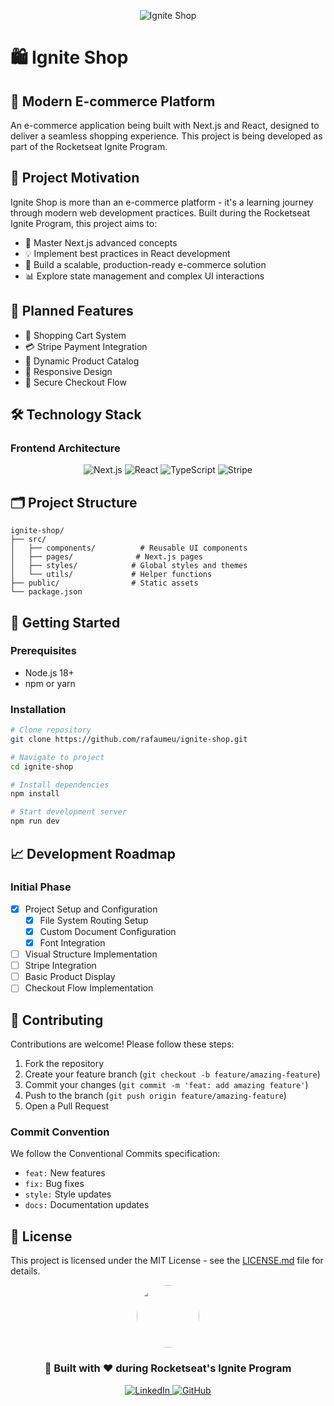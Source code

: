 <p align="center">
  <img src="https://img.shields.io/badge/%F0%9F%9B%8D-Ignite%20Shop-blueviolet?style=for-the-badge" alt="Ignite Shop">
</p>

# 🛍️ Ignite Shop

## 🚀 Modern E-commerce Platform

An e-commerce application being built with Next.js and React, designed to deliver a seamless shopping experience. This project is being developed as part of the Rocketseat Ignite Program.

## 🎯 Project Motivation

Ignite Shop is more than an e-commerce platform - it's a learning journey through modern web development practices. Built during the Rocketseat Ignite Program, this project aims to:

- 🧠 Master Next.js advanced concepts
- 💡 Implement best practices in React development
- 🔧 Build a scalable, production-ready e-commerce solution
- 📊 Explore state management and complex UI interactions

## 🌟 Planned Features

- 🛒 Shopping Cart System
- 💳 Stripe Payment Integration
- 🎨 Dynamic Product Catalog
- 📱 Responsive Design
- 🔐 Secure Checkout Flow

## 🛠 Technology Stack

### Frontend Architecture

<p align="center">
  <img src="https://img.shields.io/badge/Next.js-000000?style=for-the-badge&logo=next.js&logoColor=white" alt="Next.js">
  <img src="https://img.shields.io/badge/React-61DAFB?style=for-the-badge&logo=react&logoColor=black" alt="React">
  <img src="https://img.shields.io/badge/TypeScript-3178C6?style=for-the-badge&logo=typescript&logoColor=white" alt="TypeScript">
  <img src="https://img.shields.io/badge/Stripe-008CDD?style=for-the-badge&logo=stripe&logoColor=white" alt="Stripe">
</p>

## 🗂 Project Structure

```
ignite-shop/
├── src/
│   ├── components/          # Reusable UI components
│   ├── pages/              # Next.js pages
│   ├── styles/            # Global styles and themes
│   └── utils/             # Helper functions
├── public/                # Static assets
└── package.json
```

## 🚀 Getting Started

### Prerequisites

- Node.js 18+
- npm or yarn

### Installation

```bash
# Clone repository
git clone https://github.com/rafaumeu/ignite-shop.git

# Navigate to project
cd ignite-shop

# Install dependencies
npm install

# Start development server
npm run dev
```

## 📈 Development Roadmap

### Initial Phase

- [x] Project Setup and Configuration
  - [x] File System Routing Setup
  - [x] Custom Document Configuration
  - [x] Font Integration
- [ ] Visual Structure Implementation
- [ ] Stripe Integration
- [ ] Basic Product Display
- [ ] Checkout Flow Implementation

## 👥 Contributing

Contributions are welcome! Please follow these steps:

1. Fork the repository
2. Create your feature branch (`git checkout -b feature/amazing-feature`)
3. Commit your changes (`git commit -m 'feat: add amazing feature'`)
4. Push to the branch (`git push origin feature/amazing-feature`)
5. Open a Pull Request

### Commit Convention

We follow the Conventional Commits specification:

- `feat:` New features
- `fix:` Bug fixes
- `style:` Style updates
- `docs:` Documentation updates

## 📜 License

This project is licensed under the MIT License - see the [LICENSE.md](LICENSE.md) file for details.

<p align="center">
  <img src="https://github.com/rafaumeu.png" width="100" height="100" style="border-radius: 50%;">
</p>
<h3 align="center">🚀 Built with ❤️ during Rocketseat's Ignite Program</h3>
<p align="center">
  <a href="https://www.linkedin.com/in/rafael-dias-zendron-528290132/">
    <img src="https://img.shields.io/badge/LinkedIn-0077B5?style=for-the-badge&logo=linkedin&logoColor=white" alt="LinkedIn">
  </a>
  <a href="https://github.com/rafaumeu/ignite-shop">
    <img src="https://img.shields.io/badge/GitHub-100000?style=for-the-badge&logo=github&logoColor=white" alt="GitHub">
  </a>
</p>
